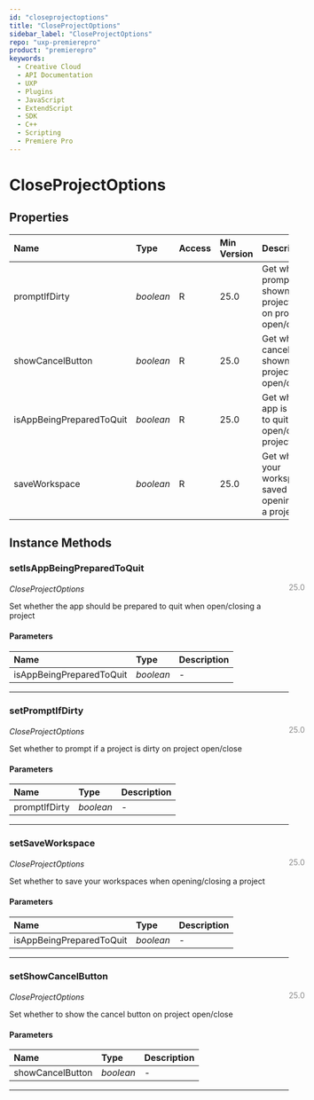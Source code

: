 ```yaml
---
id: "closeprojectoptions"
title: "CloseProjectOptions"
sidebar_label: "CloseProjectOptions"
repo: "uxp-premierepro"
product: "premierepro"
keywords:
  - Creative Cloud
  - API Documentation
  - UXP
  - Plugins
  - JavaScript
  - ExtendScript
  - SDK
  - C++
  - Scripting
  - Premiere Pro
---
```


# CloseProjectOptions  

## Properties

| Name | Type | Access | Min Version | Description |
| :------ | :------ | :------ | :------ | :------ |
| promptIfDirty | *boolean* | R | 25.0 | Get whether a prompt is shown if a project is dirty on project open/close |
| showCancelButton | *boolean* | R | 25.0 | Get whether the cancel button is shown on project open/close |
| isAppBeingPreparedToQuit | *boolean* | R | 25.0 | Get whether the app is prepared to quit when open/closing a project |
| saveWorkspace | *boolean* | R | 25.0 | Get whether your workspaces are saved when opening/closing a project |


## Instance Methods

### setIsAppBeingPreparedToQuit

<span class="minversion" style="display: block; margin-bottom: -1em; margin-left: 36em; float:left; opacity:0.5;">25.0</span>

*CloseProjectOptions*
  
Set whether the app should be prepared to quit when open/closing a project

#### Parameters

| Name | Type | Description |
| :------ | :------ | :------ |
| isAppBeingPreparedToQuit | *boolean* | - |

___

### setPromptIfDirty

<span class="minversion" style="display: block; margin-bottom: -1em; margin-left: 36em; float:left; opacity:0.5;">25.0</span>

*CloseProjectOptions*
  
Set whether to prompt if a project is dirty on project open/close

#### Parameters

| Name | Type | Description |
| :------ | :------ | :------ |
| promptIfDirty | *boolean* | - |

___

### setSaveWorkspace

<span class="minversion" style="display: block; margin-bottom: -1em; margin-left: 36em; float:left; opacity:0.5;">25.0</span>

*CloseProjectOptions*
  
Set whether to save your workspaces when opening/closing a project

#### Parameters

| Name | Type | Description |
| :------ | :------ | :------ |
| isAppBeingPreparedToQuit | *boolean* | - |

___

### setShowCancelButton

<span class="minversion" style="display: block; margin-bottom: -1em; margin-left: 36em; float:left; opacity:0.5;">25.0</span>

*CloseProjectOptions*
  
Set whether to show the cancel button on project open/close

#### Parameters

| Name | Type | Description |
| :------ | :------ | :------ |
| showCancelButton | *boolean* | - |

___
